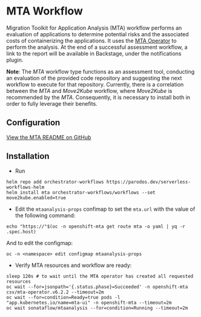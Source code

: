 # MTA Workflow

Migration Toolkit for Application Analysis (MTA) workflow performs an evaluation of applications to determine potential risks and the associated costs of containerizing the applications. It uses the [MTA Operator](https://access.redhat.com/documentation/en-us/migration_toolkit_for_applications/6.2/html/introduction_to_the_migration_toolkit_for_applications/index) to perform the analysis.
At the end of a successful assessment workflow, a link to the report will be available in Backstage, under the notifications plugin.

**Note**: The *MTA* workflow type functions as an assessment tool, conducting an evaluation of the provided code repository and suggesting the next workflow to execute for that repository. Currently, there is a correlation between the *MTA* and *Move2Kube* workflow, where *Move2Kube* is recommended by the *MTA*. Consequently, it is necessary to install both in order to fully leverage their benefits.

## Configuration
[View the MTA README on GitHub](https://github.com/parodos-dev/serverless-workflows-helm/blob/main/charts/workflows/charts/mta/README.md)

## Installation
- Run 
```console
helm repo add orchestrator-workflows https://parodos.dev/serverless-workflows-helm
helm install mta orchestrator-workflows/workflows --set move2kube.enabled=true
```

- Edit the `mtaanalysis-props` confimap to set the `mta.url` with the value of the following command:
```console
echo "https://"$(oc -n openshift-mta get route mta -o yaml | yq -r .spec.host)
```

And to edit the configmap:
```console
oc -n <namespace> edit configmap mtaanalysis-props
```

- Verify MTA resources and workflow are ready:
```console
sleep 120s # to wait until the MTA operator has created all requested resources
oc wait --for=jsonpath='{.status.phase}=Succeeded' -n openshift-mta csv/mta-operator.v6.2.2 --timeout=2m
oc wait --for=condition=Ready=true pods -l "app.kubernetes.io/name=mta-ui" -n openshift-mta --timeout=2m
oc wait sonataflow/mtaanalysis --for=condition=Running --timeout=2m
```
